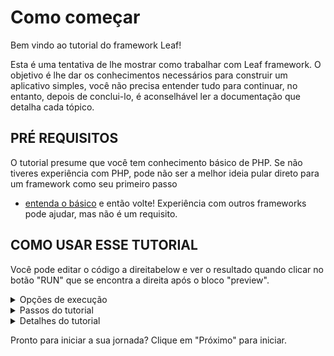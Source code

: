 # Como começar

Bem vindo ao tutorial do framework Leaf!

Esta é uma tentativa de lhe mostrar como trabalhar com Leaf framework. 
O objetivo é lhe dar os conhecimentos necessários para construir um 
aplicativo simples, você não precisa entender tudo para continuar, 
no entanto, depois de conclui-lo, é aconselhável ler a documentação que detalha cada tópico.

## PRÉ REQUISITOS

O tutorial presume que você tem conhecimento básico de PHP. 
Se não tiveres experiência com PHP, pode não ser a melhor ideia pular direto para um framework como seu primeiro passo 
- [entenda o básico](https://www.w3schools.com/php/default.asp)
e então volte! Experiência com outros frameworks pode ajudar, mas não é um requisito.

## COMO USAR ESSE TUTORIAL

Você pode editar o código <span class="wide">a direita</span><span class="narrow">below</span> e ver o resultado quando clicar no botão "RUN" que se encontra a direita após o bloco "preview". 

<details>
<summary>Opções de execução</summary>

Como Leaf framework permite que você crie multiplas rotas, adicionamos um arquivo `request.json` no editor que é responsável pela execução do código.
O arquivo se parece com o abaixo, por padrão:
```json
{
  "method": "GET",
  "path": "/",
  "data": {}
}
```

You can tell the editor to run a post, put, patch, delete or options request instead of a GET request by updating the `method`. You can change the route to run by updating the `path` and even pass in `data` which the editor should run your code with. This can be GET or POST request data.
</details>

<details>
<summary>Passos do tutorial</summary>


Each step will introduce a core feature of Leaf, and you will be expected to complete the code to get the demo working. If you get stuck, you will have a "Show me!" button that reveals the working code for you. Try not to rely on it too much - you'll learn faster by figuring things out on your own.

If you are an experienced developer coming from Leaf 2 or other frameworks, there are a few settings you can tweak to make the best use of this tutorial. If you are a beginner, it's recommended to go with the defaults.
</details>

<details>
<summary>Detalhes do tutorial</summary>

- Leaf framework oferece dois estilos de API: funcional e orientado a objetos. This tutorial is designed to work for both - you can choose your preferred style using the **Style preference** switches at the top. <a target="_blank" href="/docs/introduction/#class-mode-vs-functional-mode">Learn more about API styles</a>.

</details>

Pronto para iniciar a sua jornada? Clique em "Próximo" para iniciar.
